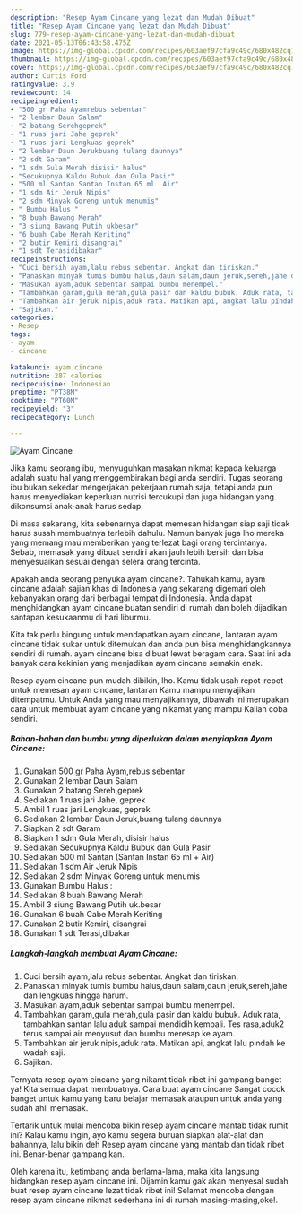 ```yaml
---
description: "Resep Ayam Cincane yang lezat dan Mudah Dibuat"
title: "Resep Ayam Cincane yang lezat dan Mudah Dibuat"
slug: 779-resep-ayam-cincane-yang-lezat-dan-mudah-dibuat
date: 2021-05-13T06:43:58.475Z
image: https://img-global.cpcdn.com/recipes/603aef97cfa9c49c/680x482cq70/ayam-cincane-foto-resep-utama.jpg
thumbnail: https://img-global.cpcdn.com/recipes/603aef97cfa9c49c/680x482cq70/ayam-cincane-foto-resep-utama.jpg
cover: https://img-global.cpcdn.com/recipes/603aef97cfa9c49c/680x482cq70/ayam-cincane-foto-resep-utama.jpg
author: Curtis Ford
ratingvalue: 3.9
reviewcount: 14
recipeingredient:
- "500 gr Paha Ayamrebus sebentar"
- "2 lembar Daun Salam"
- "2 batang Serehgeprek"
- "1 ruas jari Jahe geprek"
- "1 ruas jari Lengkuas geprek"
- "2 lembar Daun Jerukbuang tulang daunnya"
- "2 sdt Garam"
- "1 sdm Gula Merah disisir halus"
- "Secukupnya Kaldu Bubuk dan Gula Pasir"
- "500 ml Santan Santan Instan 65 ml  Air"
- "1 sdm Air Jeruk Nipis"
- "2 sdm Minyak Goreng untuk menumis"
- " Bumbu Halus "
- "8 buah Bawang Merah"
- "3 siung Bawang Putih ukbesar"
- "6 buah Cabe Merah Keriting"
- "2 butir Kemiri disangrai"
- "1 sdt Terasidibakar"
recipeinstructions:
- "Cuci bersih ayam,lalu rebus sebentar. Angkat dan tiriskan."
- "Panaskan minyak tumis bumbu halus,daun salam,daun jeruk,sereh,jahe dan lengkuas hingga harum."
- "Masukan ayam,aduk sebentar sampai bumbu menempel."
- "Tambahkan garam,gula merah,gula pasir dan kaldu bubuk. Aduk rata, tambahkan santan lalu aduk sampai mendidih kembali. Tes rasa,aduk2 terus sampai air menyusut dan bumbu meresap ke ayam."
- "Tambahkan air jeruk nipis,aduk rata. Matikan api, angkat lalu pindah ke wadah saji."
- "Sajikan."
categories:
- Resep
tags:
- ayam
- cincane

katakunci: ayam cincane 
nutrition: 287 calories
recipecuisine: Indonesian
preptime: "PT38M"
cooktime: "PT60M"
recipeyield: "3"
recipecategory: Lunch

---
```



![Ayam Cincane](https://img-global.cpcdn.com/recipes/603aef97cfa9c49c/680x482cq70/ayam-cincane-foto-resep-utama.jpg)

Jika kamu seorang ibu, menyuguhkan masakan nikmat kepada keluarga adalah suatu hal yang menggembirakan bagi anda sendiri. Tugas seorang ibu bukan sekedar mengerjakan pekerjaan rumah saja, tetapi anda pun harus menyediakan keperluan nutrisi tercukupi dan juga hidangan yang dikonsumsi anak-anak harus sedap.

Di masa  sekarang, kita sebenarnya dapat memesan hidangan siap saji tidak harus susah membuatnya terlebih dahulu. Namun banyak juga lho mereka yang memang mau memberikan yang terlezat bagi orang tercintanya. Sebab, memasak yang dibuat sendiri akan jauh lebih bersih dan bisa menyesuaikan sesuai dengan selera orang tercinta. 



Apakah anda seorang penyuka ayam cincane?. Tahukah kamu, ayam cincane adalah sajian khas di Indonesia yang sekarang digemari oleh kebanyakan orang dari berbagai tempat di Indonesia. Anda dapat menghidangkan ayam cincane buatan sendiri di rumah dan boleh dijadikan santapan kesukaanmu di hari liburmu.

Kita tak perlu bingung untuk mendapatkan ayam cincane, lantaran ayam cincane tidak sukar untuk ditemukan dan anda pun bisa menghidangkannya sendiri di rumah. ayam cincane bisa dibuat lewat beragam cara. Saat ini ada banyak cara kekinian yang menjadikan ayam cincane semakin enak.

Resep ayam cincane pun mudah dibikin, lho. Kamu tidak usah repot-repot untuk memesan ayam cincane, lantaran Kamu mampu menyajikan ditempatmu. Untuk Anda yang mau menyajikannya, dibawah ini merupakan cara untuk membuat ayam cincane yang nikamat yang mampu Kalian coba sendiri.

<!--inarticleads1-->

##### Bahan-bahan dan bumbu yang diperlukan dalam menyiapkan Ayam Cincane:

1. Gunakan 500 gr Paha Ayam,rebus sebentar
1. Gunakan 2 lembar Daun Salam
1. Gunakan 2 batang Sereh,geprek
1. Sediakan 1 ruas jari Jahe, geprek
1. Ambil 1 ruas jari Lengkuas, geprek
1. Sediakan 2 lembar Daun Jeruk,buang tulang daunnya
1. Siapkan 2 sdt Garam
1. Siapkan 1 sdm Gula Merah, disisir halus
1. Sediakan Secukupnya Kaldu Bubuk dan Gula Pasir
1. Sediakan 500 ml Santan (Santan Instan 65 ml + Air)
1. Sediakan 1 sdm Air Jeruk Nipis
1. Sediakan 2 sdm Minyak Goreng untuk menumis
1. Gunakan  Bumbu Halus :
1. Sediakan 8 buah Bawang Merah
1. Ambil 3 siung Bawang Putih uk.besar
1. Gunakan 6 buah Cabe Merah Keriting
1. Gunakan 2 butir Kemiri, disangrai
1. Gunakan 1 sdt Terasi,dibakar




<!--inarticleads2-->

##### Langkah-langkah membuat Ayam Cincane:

1. Cuci bersih ayam,lalu rebus sebentar. Angkat dan tiriskan.
1. Panaskan minyak tumis bumbu halus,daun salam,daun jeruk,sereh,jahe dan lengkuas hingga harum.
1. Masukan ayam,aduk sebentar sampai bumbu menempel.
1. Tambahkan garam,gula merah,gula pasir dan kaldu bubuk. Aduk rata, tambahkan santan lalu aduk sampai mendidih kembali. Tes rasa,aduk2 terus sampai air menyusut dan bumbu meresap ke ayam.
1. Tambahkan air jeruk nipis,aduk rata. Matikan api, angkat lalu pindah ke wadah saji.
1. Sajikan.




Ternyata resep ayam cincane yang nikamt tidak ribet ini gampang banget ya! Kita semua dapat membuatnya. Cara buat ayam cincane Sangat cocok banget untuk kamu yang baru belajar memasak ataupun untuk anda yang sudah ahli memasak.

Tertarik untuk mulai mencoba bikin resep ayam cincane mantab tidak rumit ini? Kalau kamu ingin, ayo kamu segera buruan siapkan alat-alat dan bahannya, lalu bikin deh Resep ayam cincane yang mantab dan tidak ribet ini. Benar-benar gampang kan. 

Oleh karena itu, ketimbang anda berlama-lama, maka kita langsung hidangkan resep ayam cincane ini. Dijamin kamu gak akan menyesal sudah buat resep ayam cincane lezat tidak ribet ini! Selamat mencoba dengan resep ayam cincane nikmat sederhana ini di rumah masing-masing,oke!.

